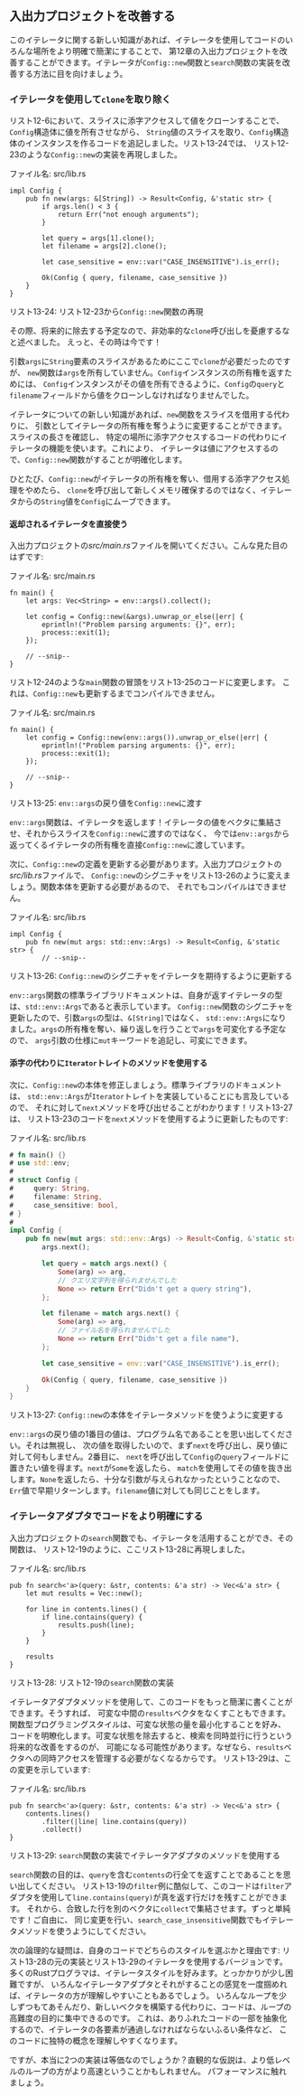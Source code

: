 <!-- ## Improving Our I/O Project -->

## 入出力プロジェクトを改善する

<!-- ここでは、withを条件のように訳している。(今まではなかったのに、)今はある状態で -> ...があればという意訳である -->
<!-- やはりwithは状態を表すだけなので、強すぎる気がしなくもない -->

<!-- With this new knowledge about iterators, we can improve the I/O project in -->
<!-- Chapter 12 by using iterators to make places in the code clearer and more -->
<!-- concise. Let’s look at how iterators can improve our implementation of the -->
<!-- `Config::new` function and the `search` function. -->

このイテレータに関する新しい知識があれば、イテレータを使用してコードのいろんな場所をより明確で簡潔にすることで、
第12章の入出力プロジェクトを改善することができます。イテレータが`Config::new`関数と`search`関数の実装を改善する方法に目を向けましょう。

<!-- ### Removing a `clone` Using an Iterator -->

### イテレータを使用して`clone`を取り除く

<!-- In Listing 12-6, we added code that took a slice of `String` values and created -->
<!-- an instance of the `Config` struct by indexing into the slice and cloning the -->
<!-- values, allowing the `Config` struct to own those values. In Listing 13-24, -->
<!-- we’ve reproduced the implementation of the `Config::new` function as it was in -->
<!-- Listing 12-23: -->

リスト12-6において、スライスに添字アクセスして値をクローンすることで、`Config`構造体に値を所有させながら、
`String`値のスライスを取り、`Config`構造体のインスタンスを作るコードを追記しました。リスト13-24では、
リスト12-23のような`Config::new`の実装を再現しました。

<!-- <span class="filename">Filename: src/lib.rs</span> -->

<span class="filename">ファイル名: src/lib.rs</span>

```rust,ignore
impl Config {
    pub fn new(args: &[String]) -> Result<Config, &'static str> {
        if args.len() < 3 {
            return Err("not enough arguments");
        }

        let query = args[1].clone();
        let filename = args[2].clone();

        let case_sensitive = env::var("CASE_INSENSITIVE").is_err();

        Ok(Config { query, filename, case_sensitive })
    }
}
```

<!-- <span class="caption">Listing 13-24: Reproduction of the `Config::new` function -->
<!-- from Listing 12-23</span> -->

<span class="caption">リスト13-24: リスト12-23から`Config::new`関数の再現</span>

<!-- At the time, we said not to worry about the inefficient `clone` calls because -->
<!-- we would remove them in the future. Well, that time is now! -->

その際、将来的に除去する予定なので、非効率的な`clone`呼び出しを憂慮するなと述べました。
えっと、その時は今です！

<!-- We needed `clone` here because we have a slice with `String` elements in the -->
<!-- parameter `args`, but the `new` function doesn’t own `args`. To return -->
<!-- ownership of a `Config` instance, we had to clone the values from the `query` -->
<!-- and `filename` fields of `Config` so the `Config` instance can own its values. -->

引数`args`に`String`要素のスライスがあるためにここで`clone`が必要だったのですが、
`new`関数は`args`を所有していません。`Config`インスタンスの所有権を返すためには、
`Config`インスタンスがその値を所有できるように、`Config`の`query`と`filename`フィールドから値をクローンしなければなりませんでした。

<!-- ここも節冒頭と同様。やはり強すぎるか？ -->

<!-- With our new knowledge about iterators, we can change the `new` function to -->
<!-- take ownership of an iterator as its argument instead of borrowing a slice. -->
<!-- We’ll use the iterator functionality instead of the code that checks the length -->
<!-- of the slice and indexes into specific locations. This will clarify what the -->
<!-- `Config::new` function is doing because the iterator will access the values. -->

イテレータについての新しい知識があれば、`new`関数をスライスを借用する代わりに、
引数としてイテレータの所有権を奪うように変更することができます。スライスの長さを確認し、
特定の場所に添字アクセスするコードの代わりにイテレータの機能を使います。これにより、
イテレータは値にアクセスするので、`Config::new`関数がすることが明確化します。

<!-- Once `Config::new` takes ownership of the iterator and stops using indexing -->
<!-- operations that borrow, we can move the `String` values from the iterator into -->
<!-- `Config` rather than calling `clone` and making a new allocation. -->

ひとたび、`Config::new`がイテレータの所有権を奪い、借用する添字アクセス処理をやめたら、
`clone`を呼び出して新しくメモリ確保するのではなく、イテレータからの`String`値を`Config`にムーブできます。

<!-- #### Using the Returned Iterator Directly -->

#### 返却されるイテレータを直接使う

<!-- Open your I/O project’s *src/main.rs* file, which should look like this: -->

入出力プロジェクトの*src/main.rs*ファイルを開いてください。こんな見た目のはずです:

<!-- <span class="filename">Filename: src/main.rs</span> -->

<span class="filename">ファイル名: src/main.rs</span>

```rust,ignore
fn main() {
    let args: Vec<String> = env::args().collect();

    let config = Config::new(&args).unwrap_or_else(|err| {
        eprintln!("Problem parsing arguments: {}", err);
        process::exit(1);
    });

    // --snip--
}
```

<!-- 1行目最後のatは消し忘れ？ -->

<!-- We’ll change the start of the `main` function that we had in Listing 12-24 at -->
<!-- to the code in Listing 13-25. This won’t compile until we update `Config::new` -->
<!-- as well. -->

リスト12-24のような`main`関数の冒頭をリスト13-25のコードに変更します。
これは、`Config::new`も更新するまでコンパイルできません。

<!-- <span class="filename">Filename: src/main.rs</span> -->

<span class="filename">ファイル名: src/main.rs</span>

```rust,ignore
fn main() {
    let config = Config::new(env::args()).unwrap_or_else(|err| {
        eprintln!("Problem parsing arguments: {}", err);
        process::exit(1);
    });

    // --snip--
}
```

<!-- <span class="caption">Listing 13-25: Passing the return value of `env::args` to -->
<!-- `Config::new`</span> -->

<span class="caption">リスト13-25: `env::args`の戻り値を`Config::new`に渡す</span>

<!-- The `env::args` function returns an iterator! Rather than collecting the -->
<!-- iterator values into a vector and then passing a slice to `Config::new`, now -->
<!-- we’re passing ownership of the iterator returned from `env::args` to -->
<!-- `Config::new` directly. -->

`env::args`関数は、イテレータを返します！イテレータの値をベクタに集結させ、それからスライスを`Config::new`に渡すのではなく、
今では`env::args`から返ってくるイテレータの所有権を直接`Config::new`に渡しています。

<!-- Next, we need to update the definition of `Config::new`. In your I/O project’s -->
<!-- *src/lib.rs* file, let’s change the signature of `Config::new` to look like -->
<!-- Listing 13-26. This still won’t compile because we need to update the function -->
<!-- body. -->

次に、`Config::new`の定義を更新する必要があります。入出力プロジェクトの*src/lib.rs*ファイルで、
`Config::new`のシグニチャをリスト13-26のように変えましょう。関数本体を更新する必要があるので、
それでもコンパイルはできません。

<!-- <span class="filename">Filename: src/lib.rs</span> -->

<span class="filename">ファイル名: src/lib.rs</span>

```rust,ignore
impl Config {
    pub fn new(mut args: std::env::Args) -> Result<Config, &'static str> {
        // --snip--
```

<!-- <span class="caption">Listing 13-26: Updating the signature of `Config::new` to -->
<!-- expect an iterator</span> -->

<span class="caption">リスト13-26: `Config::new`のシグニチャをイテレータを期待するように更新する</span>

<!-- The standard library documentation for the `env::args` function shows that the -->
<!-- type of the iterator it returns is `std::env::Args`. We’ve updated the -->
<!-- signature of the `Config::new` function so the parameter `args` has the type -->
<!-- `std::env::Args` instead of `&[String]`. Because we’re taking ownership of -->
<!-- `args` and we’ll be mutating `args` by iterating over it, we can add the `mut` -->
<!-- keyword into the specification of the `args` parameter to make it mutable. -->

`env::args`関数の標準ライブラリドキュメントは、自身が返すイテレータの型は、`std::env::Args`であると表示しています。
`Config::new`関数のシグニチャを更新したので、引数`args`の型は、`&[String]`ではなく、
`std::env::Args`になりました。`args`の所有権を奪い、繰り返しを行うことで`args`を可変化する予定なので、
`args`引数の仕様に`mut`キーワードを追記し、可変にできます。

<!-- #### Using `Iterator` Trait Methods Instead of Indexing -->

#### 添字の代わりに`Iterator`トレイトのメソッドを使用する

<!-- Next, we’ll fix the body of `Config::new`. The standard library documentation -->
<!-- also mentions that `std::env::Args` implements the `Iterator` trait, so we know -->
<!-- we can call the `next` method on it! Listing 13-27 updates the code from -->
<!-- Listing 12-23 to use the `next` method: -->

次に、`Config::new`の本体を修正しましょう。標準ライブラリのドキュメントは、
`std::env::Args`が`Iterator`トレイトを実装していることにも言及しているので、
それに対して`next`メソッドを呼び出せることがわかります！リスト13-27は、
リスト13-23のコードを`next`メソッドを使用するように更新したものです:

<!-- <span class="filename">Filename: src/lib.rs</span> -->

<span class="filename">ファイル名: src/lib.rs</span>

```rust
# fn main() {}
# use std::env;
#
# struct Config {
#     query: String,
#     filename: String,
#     case_sensitive: bool,
# }
#
impl Config {
    pub fn new(mut args: std::env::Args) -> Result<Config, &'static str> {
        args.next();

        let query = match args.next() {
            Some(arg) => arg,
            // クエリ文字列を得られませんでした
            None => return Err("Didn't get a query string"),
        };

        let filename = match args.next() {
            Some(arg) => arg,
            // ファイル名を得られませんでした
            None => return Err("Didn't get a file name"),
        };

        let case_sensitive = env::var("CASE_INSENSITIVE").is_err();

        Ok(Config { query, filename, case_sensitive })
    }
}
```

<!-- <span class="caption">Listing 13-27: Changing the body of `Config::new` to use -->
<!-- iterator methods</span> -->

<span class="caption">リスト13-27: `Config::new`の本体をイテレータメソッドを使うように変更する</span>

<!-- 6行目真ん中のandを順接の理由で訳している。 -->

<!-- Remember that the first value in the return value of `env::args` is the name of -->
<!-- the program. We want to ignore that and get to the next value, so first we call -->
<!-- `next` and do nothing with the return value. Second, we call `next` to get the -->
<!-- value we want to put in the `query` field of `Config`. If `next` returns a -->
<!-- `Some`, we use a `match` to extract the value. If it returns `None`, it means -->
<!-- not enough arguments were given and we return early with an `Err` value. We do -->
<!-- the same thing for the `filename` value. -->

`env::args`の戻り値の1番目の値は、プログラム名であることを思い出してください。それは無視し、
次の値を取得したいので、まず`next`を呼び出し、戻り値に対して何もしません。2番目に、
`next`を呼び出して`Config`の`query`フィールドに置きたい値を得ます。`next`が`Some`を返したら、
`match`を使用してその値を抜き出します。`None`を返したら、十分な引数が与えられなかったということなので、
`Err`値で早期リターンします。`filename`値に対しても同じことをします。

<!-- ### Making Code Clearer with Iterator Adaptors -->

### イテレータアダプタでコードをより明確にする

<!-- We can also take advantage of iterators in the `search` function in our I/O -->
<!-- project, which is reproduced here in Listing 13-28 as it was in Listing 12-19: -->

入出力プロジェクトの`search`関数でも、イテレータを活用することができ、その関数は、
リスト12-19のように、ここリスト13-28に再現しました。

<!-- <span class="filename">Filename: src/lib.rs</span> -->

<span class="filename">ファイル名: src/lib.rs</span>

```rust,ignore
pub fn search<'a>(query: &str, contents: &'a str) -> Vec<&'a str> {
    let mut results = Vec::new();

    for line in contents.lines() {
        if line.contains(query) {
            results.push(line);
        }
    }

    results
}
```

<!-- <span class="caption">Listing 13-28: The implementation of the `search` -->
<!-- function from Listing 12-19</span> -->

<span class="caption">リスト13-28: リスト12-19の`search`関数の実装</span>

<!-- We can write this code in a more concise way using iterator adaptor methods. -->
<!-- Doing so also lets us avoid having a mutable intermediate `results` vector. The -->
<!-- functional programming style prefers to minimize the amount of mutable state to -->
<!-- make code clearer. Removing the mutable state might enable a future enhancement -->
<!-- to make searching happen in parallel, because we wouldn’t have to manage -->
<!-- concurrent access to the `results` vector. Listing 13-29 shows this change: -->

イテレータアダプタメソッドを使用して、このコードをもっと簡潔に書くことができます。そうすれば、
可変な中間の`results`ベクタをなくすこともできます。関数型プログラミングスタイルは、可変な状態の量を最小化することを好み、
コードを明瞭化します。可変な状態を除去すると、検索を同時並行に行うという将来的な改善をするのが、
可能になる可能性があります。なぜなら、`results`ベクタへの同時アクセスを管理する必要がなくなるからです。
リスト13-29は、この変更を示しています:

<!-- <span class="filename">Filename: src/lib.rs</span> -->

<span class="filename">ファイル名: src/lib.rs</span>

```rust,ignore
pub fn search<'a>(query: &str, contents: &'a str) -> Vec<&'a str> {
    contents.lines()
        .filter(|line| line.contains(query))
        .collect()
}
```

<!-- <span class="caption">Listing 13-29: Using iterator adaptor methods in the -->
<!-- implementation of the `search` function</span> -->

<span class="caption">リスト13-29: `search`関数の実装でイテレータアダプタのメソッドを使用する</span>

<!-- Recall that the purpose of the `search` function is to return all lines in -->
<!-- `contents` that contain the `query`. Similar to the `filter` example in Listing -->
<!-- 13-19, this code uses the `filter` adaptor to keep only the lines that -->
<!-- `line.contains(query)` returns true for. We then collect the matching lines -->
<!-- into another vector with `collect`. Much simpler! Feel free to make the same -->
<!-- change to use iterator methods in the `search_case_insensitive` function as -->
<!-- well. -->

`search`関数の目的は、`query`を含む`contents`の行全てを返すことであることを思い出してください。
リスト13-19の`filter`例に酷似して、このコードは`filter`アダプタを使用して`line.contains(query)`が真を返す行だけを残すことができます。
それから、合致した行を別のベクタに`collect`で集結させます。ずっと単純です！ご自由に、
同じ変更を行い、`search_case_insensitive`関数でもイテレータメソッドを使うようにしてください。

<!-- The next logical question is which style you should choose in your own code and -->
<!-- why: the original implementation in Listing 13-28 or the version using -->
<!-- iterators in Listing 13-29. Most Rust programmers prefer to use the iterator -->
<!-- style. It’s a bit tougher to get the hang of at first, but once you get a feel -->
<!-- for the various iterator adaptors and what they do, iterators can be easier to -->
<!-- understand. Instead of fiddling with the various bits of looping and building -->
<!-- new vectors, the code focuses on the high-level objective of the loop. This -->
<!-- abstracts away some of the commonplace code so it’s easier to see the concepts -->
<!-- that are unique to this code, such as the filtering condition each element in -->
<!-- the iterator must pass. -->

次の論理的な疑問は、自身のコードでどちらのスタイルを選ぶかと理由です: リスト13-28の元の実装とリスト13-29のイテレータを使用するバージョンです。
多くのRustプログラマは、イテレータスタイルを好みます。とっかかりが少し困難ですが、
いろんなイテレータアダプタとそれがすることの感覚を一度掴めれば、イテレータの方が理解しやすいこともあるでしょう。
いろんなループを少しずつもてあそんだり、新しいベクタを構築する代わりに、コードは、ループの高難度の目的に集中できるのです。
これは、ありふれたコードの一部を抽象化するので、イテレータの各要素が通過しなければならないふるい条件など、
このコードに独特の概念を理解しやすくなります。

<!-- But are the two implementations truly equivalent? The intuitive assumption -->
<!-- might be that the more low-level loop will be faster. Let’s talk about -->
<!-- performance. -->

ですが、本当に2つの実装は等価なのでしょうか？直観的な仮説は、より低レベルのループの方がより高速ということかもしれません。
パフォーマンスに触れましょう。
